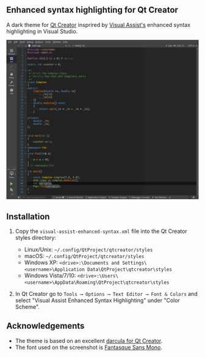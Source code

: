 ## Enhanced syntax highlighting for Qt Creator

A dark theme for [Qt Creator](http://qt.io/ide) insprired by [Visual Assist's](https://www.wholetomato.com/) enhanced syntax highlighting in Visual Studio.



![Screenshot](screenshots/Screenshot.png "Qt Creator with enhanced syntax highlighting")

## Installation

1. Copy the `visual-assist-enhanced-syntax.xml` file into the Qt Creator styles directory:

    - Linux/Unix: `~/.config/QtProject/qtcreator/styles`
    - macOS: `~/.config/QtProject/qtcreator/styles`
    - Windows XP: `<drive>:\Documents and Settings\<username>\Application Data\QtProject\qtcreator\styles`
    - Windows Vista/7/10: `<drive>:\Users\<username>\AppData\Roaming\QtProject\qtcreator\styles`

2. In Qt Creator go to `Tools ⟶ Options ⟶ Text Editor ⟶ Font & Colors` and select "Visual Assist Enhanced Syntax Highlighting" under "Color Scheme".

## Acknowledgements
- The theme is based on an excellent [darcula for Qt Creator](https://github.com/dracula/qtcreator).
- The font used on the screenshot is [Fantasque Sans Mono](https://github.com/belluzj/fantasque-sans).

